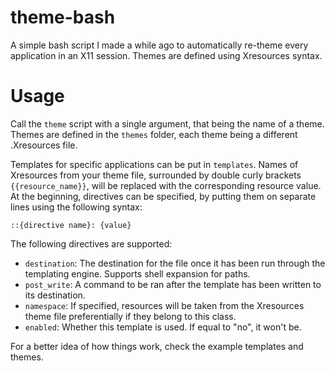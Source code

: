 # theme-bash
A simple bash script I made a while ago to automatically re-theme every
application in an X11 session. Themes are defined using Xresources syntax.

# Usage 
Call the `theme` script with a single argument, that being the name of a theme.
Themes are defined in the `themes` folder, each theme being a different
.Xresources file.

Templates for specific applications can be put in `templates`. Names of
Xresources from your theme file, surrounded by double curly brackets
`{{resource_name}}`, will be replaced with the corresponding resource value. At
the beginning, directives can be specified, by putting them on separate lines
using the following syntax:

`::{directive name}: {value}`

The following directives are supported:

- `destination`: The destination for the file once it has been run through the
  templating engine. Supports shell expansion for paths.
- `post_write`: A command to be ran after the template has been written to its
  destination.
- `namespace`: If specified, resources will be taken from the Xresources theme
  file preferentially if they belong to this class.
- `enabled`: Whether this template is used. If equal to "no", it won't be.

For a better idea of how things work, check the example templates and themes.
